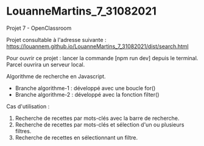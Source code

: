 # LouanneMartins_7_31082021

Projet 7 - OpenClassroom

Projet consultable à l'adresse suivante :
https://louannem.github.io/LouanneMartins_7_31082021/dist/search.html

Pour ouvrir ce projet : lancer la commande [npm run dev] depuis le terminal. Parcel ouvrira un serveur local.

Algorithme de recherche en Javascript.
- Branche algorithme-1 : développé avec une boucle for()
- Branche algorithme-2 : développé avec la fonction filter()


Cas d'utilisation : 
1. Recherche de recettes par mots-clés avec la barre de recherche.
2. Recherche de recettes par mots-clés et sélection d'un ou plusieurs filtres.
3. Recherche de recettes en sélectionnant un filtre.
